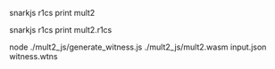 snarkjs r1cs print mult2

snarkjs r1cs print mult2.r1cs

node ./mult2_js/generate_witness.js ./mult2_js/mult2.wasm input.json witness.wtns
